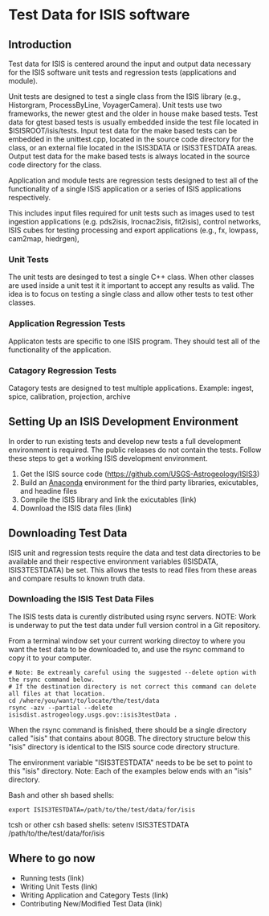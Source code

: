 # Test Data for ISIS software
## Introduction
Test data for ISIS is centered around the input and output data necessary for the ISIS software unit tests and regression tests (applications and module).

Unit tests are designed to test a single class from the ISIS library (e.g., Historgram, ProcessByLine, VoyagerCamera). Unit tests use two frameworks, the newer gtest and the older in house make based tests. Test data for gtest based tests is usually embedded inside the test file located in $ISISROOT/isis/tests. Input test data for the make based tests can be embedded in the unittest.cpp, located in the source code directory for the class, or an external file located in the ISIS3DATA or ISIS3TESTDATA areas. Output test data for the make based tests is always located in the source code directory for the class.

Application and module tests are regression tests designed to test all of the functionality of a single ISIS application or a series of ISIS applications respectively. 

 This includes input files required for unit tests such as images used to test ingestion applications (e.g. pds2isis, lrocnac2isis, fit2isis), control networks, ISIS cubes for testing processing and export applications (e.g., fx, lowpass, cam2map, hiedrgen), 

### Unit Tests
The unit tests are desinged to test a single C++ class. When other classes are used inside a unit test it it important to accept any results as valid. The idea is to focus on testing a single class and allow other tests to test other classes.

### Application Regression Tests
Applicaton tests are specific to one ISIS program. They should test all of the functionality of the application.

### Catagory Regression Tests
Catagory tests are designed to test multiple applications. Example: ingest, spice, calibration, projection, archive


## Setting Up an ISIS Development Environment
In order to run existing tests and develop new tests a full development environment is required. The public releases do not contain the tests. Follow these steps to get a working ISIS development environment.

1) Get the ISIS source code (https://github.com/USGS-Astrogeology/ISIS3)
1) Build an [Anaconda](https://www.anaconda.com/download/) environment for the third party libraries, exicutables, and headine files
1) Compile the ISIS library and link the exicutables (link)
1) Download the ISIS data files (link)

## Downloading Test Data
ISIS unit and regression tests require the data and test data directories to be available and their respective environment variables (ISISDATA, ISIS3TESTDATA) be set. This allows the tests to read files from these areas and compare results to known truth data.

### Downloading the ISIS Test Data Files
The ISIS tests data is curently distributed using rsync servers. NOTE: Work is underway to put the test data under full version control in a Git repository.

From a terminal window set your current working directoy to where you want the test data to be downloaded to, and use the rsync command to copy it to your computer.

```
# Note: Be extreamly careful using the suggested --delete option with the rsync command below. 
# If the destination directory is not correct this command can delete all files at that location.
cd /where/you/want/to/locate/the/test/data
rsync -azv --partial --delete isisdist.astrogeology.usgs.gov::isis3testData .
```
When the rsync command is finished, there should be a single directory called "isis" that contains about 80GB. The directory structure below this "isis" directory is identical to the ISIS source code directory structure. 

The environment variable "ISIS3TESTDATA" needs to be be set to point to this "isis" directory. Note: Each of the examples below ends with an "isis" directory.

Bash and other sh based shells:
```
export ISIS3TESTDATA=/path/to/the/test/data/for/isis
```
tcsh or other csh based shells:
setenv ISIS3TESTDATA /path/to/the/test/data/for/isis


## Where to go now
* Running tests (link)
* Writing Unit Tests (link)
* Writing Application and Category Tests (link)
* Contributing New/Modified Test Data (link)
